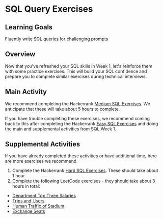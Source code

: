 # SQL Query Exercises

## Learning Goals

Fluently write SQL queries for challenging prompts

## Overview

Now that you've refreshed your SQL skills in Week 1, let's reinforce them with some practice exercises. This will build your SQL confidence and prepare you to complete similar exercises during technical interviews.

## Main Activity

We recommend completing the Hackerrank [Medium SQL Exercises](https://www.hackerrank.com/domains/sql?filters%5Bdifficulty%5D%5B%5D=medium). We anticipate that these will take about 5 hours to complete.

If you have trouble completing these exercises, we recommend coming back to this after completing the Hackerrank [Easy SQL Exercises](https://www.hackerrank.com/domains/sql?filters%5Bdifficulty%5D%5B%5D=easy) and doing the main and supplemental activities from SQL Week 1.

## Supplemental Activities

If you have already completed these activities or have additional time, here are more exercises we recommend.

1. Complete the Hackerrank [Hard SQL Exercises](https://www.hackerrank.com/domains/sql?filters%5Bdifficulty%5D%5B%5D=hard). These should take about 1 hour.
2. Complete the following LeetCode exercises - they should take about 3 hours in total:
  * [Department Top Three Salaries](https://leetcode.com/problems/department-top-three-salaries/)
  * [Trips and Users](https://leetcode.com/problems/trips-and-users/)
  * [Human Traffic of Stadium](https://leetcode.com/problems/human-traffic-of-stadium/)
  * [Exchange Seats](https://leetcode.com/problems/exchange-seats/)
